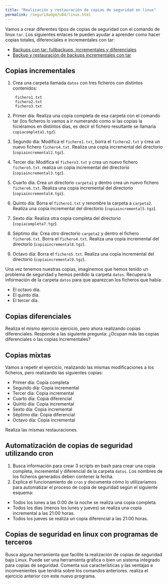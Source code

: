 ```yaml
---
title: "Realización y restauración de copias de seguridad en linux"
permalink: /seguridadgm/u04/linux.html
---
```


Vamos a crear diferentes tipos de copias de seguridad con el comando de linux `tar`. Los siguientes enlaces te pueden ayudar a aprender como hacer copias totales, diferenciales e incrementales con tar:

* [Backups con tar: fullbackups, incrementales y diferenciales](https://nebul4ck.wordpress.com/2015/03/20/backups-con-tar-full-backups-e-incrementales/)
* [Backup y restauración de backups incrementales con tar](http://systemadmin.es/2015/04/backup-y-restauracion-de-backups-incrementales-con-tar)

## Copias incrementales

1. Crea una carpeta llamada `datos` con tres ficheros con distintos contenidos:

        fichero1.txt
        fichero2.txt
        fichero3.txt

2. Primer día: Realiza una copia completa de esa carpeta con el comando tar (los ficheros lo vamos a ir numerando como si las copias la hiciéramos en distintos días, es decir el fichero resultante se llamaría `copiacompleta1.tgz`).

3. Segundo día: Modifica el `fichero1.txt`, borra el `fichero2.txt` y crea un nuevo fichero `fichero4.txt`. Realiza una copia incremental del directorio (`copiaincremental2.tgz`).
4. Tercer día: Modifica el `fichero3.txt` y crea un nuevo fichero `fichero5.txt`. realiza un copia incremental del directorio (`copiaincremental3.tgz`). 
5. Cuarto día: Crea un directorio `carpeta1` y dentro crea un nuevo fichero `fichero6.txt`. Realiza una copia incremental del directorio (`copiaincremental4.tgz`).
6. Quinto día: Borra el `fichero1.txt` y renombre la carpeta a `carpeta2`. Realiza una copia incremental del directorio (`copiaincremental5.tgz`).
7. Sexto día: Realiza otra copia completa del directorio (`copiacompleta7.tgz`).
8. Séptimo día: Crea otro directorio `carpeta2` y dentro el fichero `fichero6.txt`. Borra el `fichero4.txt`. Realiza una copia incremental del directorio (`copiaincremental8.tgz`).
9. Octavo día: Borra el `fichero5.txt`. Realiza una copia incremental del directorio (`copiaincremental9.tgz`).

Una vez tenemos nuestras copias, imaginemos que hemos tenido un problema de seguridad y hemos perdido la carpeta `datos`. Recupera la información de la carpeta `datos` para que aparezcan los ficheros que había:

* El octavo día.
* El quinto día.
* El tercer día.

## Copias diferenciales

Realiza el mismo ejercicio ejercicio, pero ahora realizando copias diferenciales.
Responde a las siguiente pregunta: ¿Ocupan más las copias diferenciales o las copias incrementales?

## Copias mixtas

Vamos a repetir el ejercicio, realizando las mismas modificaciones a los ficheros, pero realizando las siguientes copias:

* Primer día: Copia completa
* Segundo día: Copia incremental
* Tercer día: Copia incremental
* Cuarto día: Copia diferencial
* Quinto día: Copia incremental
* Sexto día: Copia incremental
* Séptimo día: Copia diferencial
* Octavo día: Copia incremental

Realiza las mismas restauraciones.

## Automatización de copias de seguridad utilizando cron

1. Busca información para crear 3 scripts en bash para crear una copia completa, incremental y diferencial de la carpeta `datos`. Los nombres de los ficheros generados deben contener la fecha. 
2. Explica el funcionamiento de `cron` y documenta cómo lo utilizaríamos para automatizar el proceso de copia de seguridad según el siguiente esquema:

* Todos los lunes a las 0:00 de la noche se realiza una copia completa.
* Todos los días (menos los lunes y jueves) se realiza una copia incremental a las 21:00 horas.
* Todos los jueves se realiza un copia diferencial a las 21:00 horas.

## Copias de seguridad en linux con programas de terceros

Busca alguna herramienta que facilite la realización de copias de seguridad bajo Linux. Puede ser una herramienta gráfica o bien un sistema integrado para copias de seguridad. Comenta sus características y las ventajas e inconvenientes que tendría sobre los comandos anteriores. realiza el ejercicio anterior con este nuevo programa.

